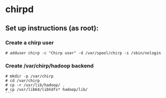 # chirpd

## Set up instructions (as root):

### Create a chirp user
```
# adduser chirp -c "Chirp user" -d /var/spool/chirp -s /sbin/nologin
```

### Create /var/chirp/hadoop backend
````
# mkdir -p /var/chirp
# cd /var/chirp
# cp -r /usr/lib/hadoop/ .
# cp /usr/lib64/libhdfs* hadoop/lib/
```
